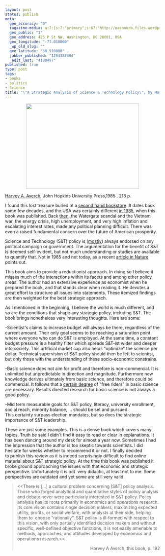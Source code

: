 ```yaml
--- 
layout: post
status: publish
meta: 
  geo_accuracy: "0"
  tagazine-media: a:7:{s:7:"primary";s:67:"http://nasonurb.files.wordpress.com/2010/09/img_20100913_080835.jpg";s:6:"images";a:1:{s:67:"http://nasonurb.files.wordpress.com/2010/09/img_20100913_080835.jpg";a:6:{s:8:"file_url";s:67:"http://nasonurb.files.wordpress.com/2010/09/img_20100913_080835.jpg";s:5:"width";s:4:"2592";s:6:"height";s:4:"1944";s:4:"type";s:5:"image";s:4:"area";s:7:"5038848";s:9:"file_path";s:0:"";}}s:6:"videos";a:0:{}s:11:"image_count";s:1:"1";s:6:"author";s:7:"4180497";s:7:"blog_id";s:7:"8438084";s:9:"mod_stamp";s:19:"2010-10-07 19:33:30";}
  geo_public: "1"
  geo_address: 425 P St NW, Washington, DC 20001, USA
  geo_longitude: "-77.018000"
  _wp_old_slug: ""
  geo_latitude: "38.910000"
  jabber_published: "1284387394"
  _edit_last: "4180497"
published: true
type: post
tags: 
- books
- politics
- Science
title: "\"A Strategic Analysis of Science & Technology Policy\", by Harvey A. Averch"
---
```

<p style="text-align:center;"><a href="http://nasonurb.files.wordpress.com/2010/09/img_20100913_080835.jpg"><img class="aligncenter size-large wp-image-967" title="A Strategic Analysis of Science and Technology Policy" src="http://nasonurb.files.wordpress.com/2010/09/img_20100913_080835.jpg?w=1024" alt="" width="368" height="277" /></a></p>
<a href="http://www.amazon.com/Harvey-A.-Averch/e/B001HPM06E">Harvey A. Averch</a>, John Hopkins University Press,1985 . 216 p.

I found this lost treasure buried at a <a href="http://www.flickr.com/photos/nasonurb/4068669292/">second hand bookstore</a>. It dates back some few decades, and the USA was certainly different <a href="http://en.wikipedia.org/wiki/1985_in_the_United_States">in 1985</a>, when this book was published. Back <a href="http://en.wikipedia.org/wiki/History_of_the_United_States_(1980%E2%80%931991)">then</a>,<a href="http://en.wikipedia.org/wiki/History_of_the_United_States_(1980%E2%80%931991)"> </a>the Watergate scandal and the Vietnam war, the energy crisis, high unemployment, and very high inflation and escalating interest rates, made any political planning difficult. There was even a raised fundamental concern over the future of American prosperity.

Science and Technology (S&amp;T) policy is (<a href="http://www.nature.com/nature/journal/v467/n7312/full/467133a.html">mostly</a>) always endorsed on any political campaign or government. The argumentation for the benefit of S&amp;T is deemed self-evident, but not much understanding or studies are available to quantify that. Not in 1985 and not today, as a recent <a href="http://www.nature.com/news/2010/100609/full/465682a.html">article in Nature</a> points out.<!--more-->

This book aims to provide a reductionist approach. In doing so I believe it misses much of the interactions within its facets and among other policy areas. The author had an extensive experience as economist when he prepared the book, and that stands clear when reading it. He devotes a great effort to structure all issues into statements. These itemized findings are then weighted for the best strategic approach.

As I mentioned in the beginning, I believe the world is much different, and so are the conditions that shape any strategic policy, including S&amp;T. The book brings nonetheless very interesting thoughts. Here are some:

-Scientist's claims to increase budget will always be there, regardless of the current amount. Their only goal seems to be reaching a saturation point where everyone who can do S&amp;T is employed. At the same time, a constant budget pressure is a healthy filter which spreads S&amp;T-ist wider and deeper into society. This artificial market cap also helps "optimize" the science per dollar. Technical supervision of S&amp;T policy should then be left to scientist, but only those with the understanding of these socio-economic constrains.

-Basic science does not aim for profit and therefore is non-commercial. It is unlimited but unpredictable in direction and magnitude. Furthermore new knowledge derives ultimately from basic science, and therefore could be commercial. It follows that a <span style="text-decoration:underline;">certain degree</span> of "free riders" in basic science are necessary. Results directed research for basic science is not always a good policy.

-Mid term measurable goals for S&amp;T policy, literacy, university enrollment, social reach, minority balance, ... should be set and pursued. This certainty surpass election mandates, but so does the strategic importance of S&amp;T leadership.

These are just some examples. This is a dense book which covers many topics. Truth be said I didn´t find it easy to read or clear in explanations. It has been dancing around my desk for almost a year now. Sometimes I had the impression that the author is too skeptic towards scientists. I did hesitate for weeks whether to recommend it or not. I finally decided to publish this review as it is indeed surprisingly difficult to find online material about S&amp;T strategic policy. At the time this book was published it broke ground approaching the issues with that economic and strategic perspective. Unfortunately it is not  very didactic, at least not to me. Some perspectives are outdated and yet some are still very valid.
<blockquote>&lt;&lt;There is [...] a cultural problem concerning [S&amp;T] policy analysis. Those who forged analytical and quantitative styles of policy analysis and debate never were particularly interested in S&amp;T policy. Policy analysis has its roots primarily in economics and operations research. Its core vision contains single decision makers, maximizing expected utility, profits, or social welfare, with analysts at their side, helping them to  choose "rationally". S&amp;T policy is ill-formed with respect to this vision, with only partially identified decision makers and without specific, well-defined objective functions; it is not easily amenable to methods, approaches, and attitudes developed by economics and operations research.&gt;&gt;
<p style="text-align:right;">Harvey A Averch, this book, p. 192</p>
</blockquote>
